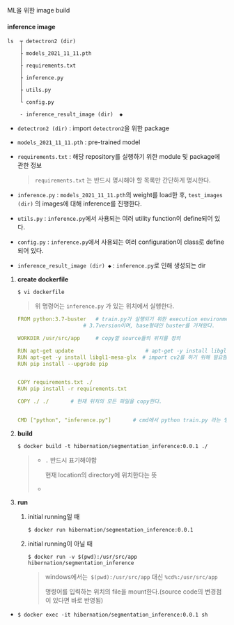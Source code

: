ML을 위한 image build



#### inference image

```
ls 	┬ detectron2 (dir) 
	│
	├ models_2021_11_11.pth
	│
	├ requirements.txt 	   
	│
	├ inference.py
	│
	├ utils.py
	│
	└ config.py		
	
	- inference_result_image (dir)	◆
```

- `detectron2 (dir)` : import `detectron2`을 위한 package

- `models_2021_11_11.pth` : pre-trained model

- `requirements.txt` : 해당 repository를 실행하기 위한 module 및 package에 관한 정보

  > `requirements.txt` 는 반드시 명시해야 할 목록만 간단하게 명시한다.

- `inference.py` : `models_2021_11_11.pth`의 weight를 load한 후, `test_images (dir)` 의 images에 대해 inference를 진행한다.

- `utils.py` : `inference.py`에서 사용되는 여러 utility function이 define되어 있다.

- `config.py` : `inference.py`에서 사용되는 여러 configuration이 class로 define되어 있다.

- `inference_result_image (dir)	◆` : `inference.py`로 인해 생성되는 dir



1. **create dockerfile**

   ```
   $ vi dockerfile
   ```

   > 위 명령어는 `inference.py` 가 있는 위치에서 실행한다.

   

   ```yaml
   FROM python:3.7-buster	# train.py가 실행되기 위한 execution environment
   						# 3.7version이며, base형태인 buster를 가져왔다.
   
   WORKDIR /usr/src/app		# copy할 source들의 위치를 정의
   
   RUN apt-get update						# apt-get -y install libgl1-mesa-glx를 위해 필요함
   RUN apt-get -y install libgl1-mesa-glx  # import cv2를 하기 위해 필요함
   RUN pip install --upgrade pip
   
   
   COPY requirements.txt ./
   RUN pip install -r requirements.txt
   
   COPY ./ ./		# 현재 위치의 모든 파일을 copy한다.
   
   
   CMD ["python", "inference.py"]		# cmd에서 python train.py 라는 명령어가 실행됨
   ```

   

2. **build**

   ```
   $ docker build -t hibernation/segmentation_inference:0.0.1 ./
   ```

   > - `.` 반드시 표기해야함
   >
   >   현재 location의 directory에 위치한다는 뜻
   >   
   > - 



3. **run**

   1. initial running일 때

      ```
      $ docker run hibernation/segmentation_inference:0.0.1
      ```

   2. initial running이 아닐 때

      ```
      $ docker run -v $(pwd):/usr/src/app hibernation/segmentation_inference
      ```

      > windows에서는` $(pwd):/usr/src/app` 대신 `%cd%:/usr/src/app`
      >
      > 명령어를 입력하는 위치의 file을 mount한다.(source code의 변경점이 있다면 바로 반영됨)



- ```
  $ docker exec -it hibernation/segmentation_inference:0.0.1 sh
  ```

  





